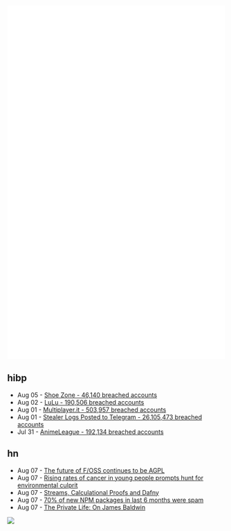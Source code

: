 ![Metrics](https://raw.githubusercontent.com/phixion/phixion/master/metrics.svg)

## hibp

<!--
for https://github.com/phixion/phixion/blob/main/.github/workflows/feeds.yml
-->
<!--START_SECTION:haveibeenpwnd-->
- Aug 05 - [Shoe Zone - 46,140 breached accounts](https://haveibeenpwned.com/PwnedWebsites#ShoeZone)
- Aug 02 - [LuLu - 190,506 breached accounts](https://haveibeenpwned.com/PwnedWebsites#LuLu)
- Aug 01 - [Multiplayer.it - 503,957 breached accounts](https://haveibeenpwned.com/PwnedWebsites#MultiplayerIt)
- Aug 01 - [Stealer Logs Posted to Telegram - 26,105,473 breached accounts](https://haveibeenpwned.com/PwnedWebsites#TelegramStealerLogs)
- Jul 31 - [AnimeLeague - 192,134 breached accounts](https://haveibeenpwned.com/PwnedWebsites#AnimeLeague)
<!--END_SECTION:haveibeenpwnd-->

## hn

<!--
for https://github.com/phixion/phixion/blob/main/.github/workflows/feeds.yml
-->
<!--START_SECTION:hn-->
- Aug 07 - [The future of F/OSS continues to be AGPL](https://news.ycombinator.com/item?id=41178808)
- Aug 07 - [Rising rates of cancer in young people prompts hunt for environmental culprit](https://www.ft.com/content/491d7760-c329-4f57-9509-0da36bc9e7de)
- Aug 07 - [Streams, Calculational Proofs and Dafny](https://rdivyanshu.github.io/posts/2024/08/streams-calculation-proof-and-dafny.html)
- Aug 07 - [70% of new NPM packages in last 6 months were spam](https://blog.phylum.io/the-great-npm-garbage-patch/)
- Aug 07 - [The Private Life: On James Baldwin](https://www.theparisreview.org/blog/2024/08/02/the-private-life-on-james-baldwin/)
<!--END_SECTION:hn-->

<!--
for https://yhype.me
-->
![](https://hit.yhype.me/github/profile?user_id=13013670)
